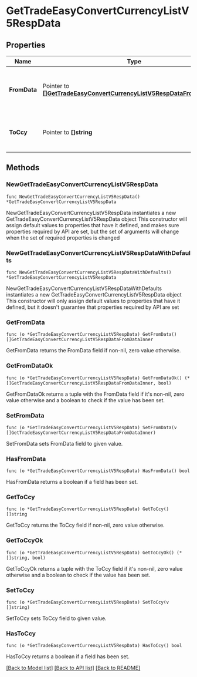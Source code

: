 # GetTradeEasyConvertCurrencyListV5RespData

## Properties

Name | Type | Description | Notes
------------ | ------------- | ------------- | -------------
**FromData** | Pointer to [**[]GetTradeEasyConvertCurrencyListV5RespDataFromDataInner**](GetTradeEasyConvertCurrencyListV5RespDataFromDataInner.md) | Currently owned and convertible small currency list | [optional] 
**ToCcy** | Pointer to **[]string** | Type of mainstream currency convert to, e.g. &#x60;USDT&#x60; | [optional] 

## Methods

### NewGetTradeEasyConvertCurrencyListV5RespData

`func NewGetTradeEasyConvertCurrencyListV5RespData() *GetTradeEasyConvertCurrencyListV5RespData`

NewGetTradeEasyConvertCurrencyListV5RespData instantiates a new GetTradeEasyConvertCurrencyListV5RespData object
This constructor will assign default values to properties that have it defined,
and makes sure properties required by API are set, but the set of arguments
will change when the set of required properties is changed

### NewGetTradeEasyConvertCurrencyListV5RespDataWithDefaults

`func NewGetTradeEasyConvertCurrencyListV5RespDataWithDefaults() *GetTradeEasyConvertCurrencyListV5RespData`

NewGetTradeEasyConvertCurrencyListV5RespDataWithDefaults instantiates a new GetTradeEasyConvertCurrencyListV5RespData object
This constructor will only assign default values to properties that have it defined,
but it doesn't guarantee that properties required by API are set

### GetFromData

`func (o *GetTradeEasyConvertCurrencyListV5RespData) GetFromData() []GetTradeEasyConvertCurrencyListV5RespDataFromDataInner`

GetFromData returns the FromData field if non-nil, zero value otherwise.

### GetFromDataOk

`func (o *GetTradeEasyConvertCurrencyListV5RespData) GetFromDataOk() (*[]GetTradeEasyConvertCurrencyListV5RespDataFromDataInner, bool)`

GetFromDataOk returns a tuple with the FromData field if it's non-nil, zero value otherwise
and a boolean to check if the value has been set.

### SetFromData

`func (o *GetTradeEasyConvertCurrencyListV5RespData) SetFromData(v []GetTradeEasyConvertCurrencyListV5RespDataFromDataInner)`

SetFromData sets FromData field to given value.

### HasFromData

`func (o *GetTradeEasyConvertCurrencyListV5RespData) HasFromData() bool`

HasFromData returns a boolean if a field has been set.

### GetToCcy

`func (o *GetTradeEasyConvertCurrencyListV5RespData) GetToCcy() []string`

GetToCcy returns the ToCcy field if non-nil, zero value otherwise.

### GetToCcyOk

`func (o *GetTradeEasyConvertCurrencyListV5RespData) GetToCcyOk() (*[]string, bool)`

GetToCcyOk returns a tuple with the ToCcy field if it's non-nil, zero value otherwise
and a boolean to check if the value has been set.

### SetToCcy

`func (o *GetTradeEasyConvertCurrencyListV5RespData) SetToCcy(v []string)`

SetToCcy sets ToCcy field to given value.

### HasToCcy

`func (o *GetTradeEasyConvertCurrencyListV5RespData) HasToCcy() bool`

HasToCcy returns a boolean if a field has been set.


[[Back to Model list]](../README.md#documentation-for-models) [[Back to API list]](../README.md#documentation-for-api-endpoints) [[Back to README]](../README.md)


